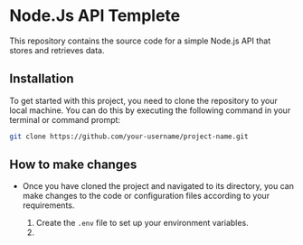 # Node.Js API Templete

This repository contains the source code for a simple Node.js API that stores and retrieves data.



## Installation

To get started with this project, you need to clone the repository to your local machine. You can do this by executing the following command in your terminal or command prompt:

```bash
git clone https://github.com/your-username/project-name.git
```



## How to make changes

- Once you have cloned the project and navigated to its directory, you can make changes to the code or configuration files according to your requirements.

    1)  Create the ```.env``` file to set up your environment variables.
    2) 
